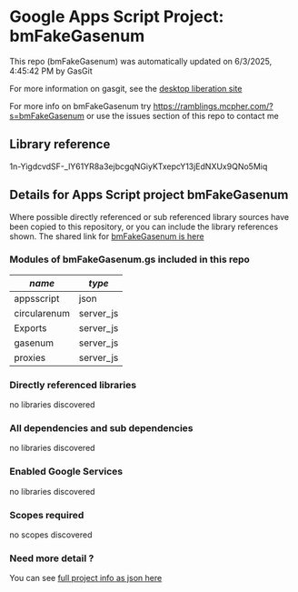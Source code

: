 # Google Apps Script Project: bmFakeGasenum
This repo (bmFakeGasenum) was automatically updated on 6/3/2025, 4:45:42 PM by GasGit

For more information on gasgit, see the [desktop liberation site](https://ramblings.mcpher.com/drive-sdk-and-github/migrategasgit/ "desktop liberation")

For more info on bmFakeGasenum try https://ramblings.mcpher.com/?s=bmFakeGasenum or use the issues section of this repo to contact me
## Library reference
1n-YigdcvdSF-_lY61YR8a3ejbcgqNGiyKTxepcY13jEdNXUx9QNo5Miq


## Details for Apps Script project bmFakeGasenum
Where possible directly referenced or sub referenced library sources have been copied to this repository, or you can include the library references shown. 
The shared link for [bmFakeGasenum is here](https://script.google.com/d/1n-YigdcvdSF-_lY61YR8a3ejbcgqNGiyKTxepcY13jEdNXUx9QNo5Miq/edit?usp=sharing "open in the GAS IDE")

### Modules of bmFakeGasenum.gs included in this repo
*name*|*type*
--- | --- 
appsscript| json
circularenum| server_js
Exports| server_js
gasenum| server_js
proxies| server_js
### Directly referenced libraries
no libraries discovered
### All dependencies and sub dependencies
no libraries discovered
### Enabled Google Services
no libraries discovered
### Scopes required
no scopes discovered
### Need more detail ?
You can see [full project info as json here](info.json)
